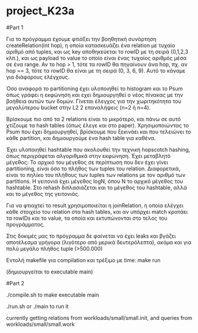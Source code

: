 # project_K23a

#Part 1

Για το πρόγραμμα έχουμε φτιάξει την βοηθητική συνάρτηση createRelation(int hop), η οποία κατασκευάζει ένα relation με τυχαίο αριθμό από tuples, και ως key αποθηκεύεται το rowID με τη σειρά (0,1,2,3 κλπ.), και ως payload το value το οποίο είναι ένας τυχαίος αριθμός μέσα σε ένα range. Αν το hop > 1, τότε τα rowID θα πηγαίνουν άνα hop, πχ. αν hop == 3, τότε τα rowID θα είναι με τη σειρά (0, 3, 6, 9). Αυτό το κάναμε για διάφορους ελέγχους.

Όσο αναφορά το partitioning έχει υλοποιηθεί το histogram  και το Psum όπως γράφει η εκφώνηση και εχει δημιουργηθεί ο νέος πίνακας με την βοήθεια αυτών των δομών. Γίνεται έλεγχος για την χωριτηκότητα του μεγαλύτερου bucket στην L2 2 επαναλήψεις (n=2 ή n=4).  

Βρίσκουμε πιο από τα 2 relations είναι το μικρότερο, και πάνω σε αυτό χτίζουμε τα hash tables (όπως έλεγε και στο paper). Χρησιμοποιώντας το Psum που έχει δημιουργηθεί, βρίσκουμε που ξεκινάει και που τελειώνει το κάθε partition, και δημιουργούμε ένα hash table για καθένα. 

 Έχει υλοποιηθεί hashtable που ακολουθεί την τεχνική hopscotch hashing,
 όπως περιγράφεται αλγοριθμικά στην εκφώνηση. Έχει μεταβλητό μέγεθος:
 Το αρχικό του μέγεθος σε περίπτωση που δεν έχει γίνει partitioning, είναι
 όσο το πλήθος των tuples του relation. Διαφορετικά, είναι το πηλίκο του 
 πλήθους των tuples των relations με τον αριθμό των partitions. Η γειτονιά έχει
 μέγεθος logN, όπου Ν το αρχικό μέγεθος του hashtable. Στο rehash διπλασιάζεται
 και το μέγεθος του hashtable, αλλά και το μέγεθος της γειτονιάς.
 
 Για να φτιαχτεί το result χρησιμοποιείται η joinRelation, η οποία ελέγχει κάθε στοιχείο του relation στα hash tables, και αν υπάρχει match κρατάει τα rowIDs και το value, τα οποία και εκτυπώνονται στο τελος του προγράμματος.
 
 Στις δοκιμές μας το πρόγραμμα δε φαίνεται να έχει leaks και βγάζει αποτέλεσμα γρήγορα (λιγότερο από μερικά δευτερόλεπτα), ακόμα και για πολύ μεγάλο πλήθος tuple (>500.000)
 
 Εντολή makefile για compilation και τρέξιμο με time:
 make run
 
 (δημιουργείται το executable main)

#Part 2

./compile.sh to make executable main

./run.sh or ./main to run it

currently getting relations from workloads/small/small.init, and queries from workloads/small/small.work
